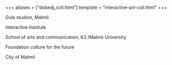 +++
aliases = ["dobedj_coll.html"]
template = "interactive-art-coll.html"
+++

Gula studion, Malmö

Interactive Institute

School of arts and communication, K3 /Malmö University

Foundation culture for the future

City of Malmö


<!-- break -->
